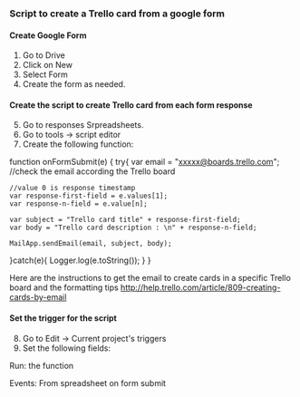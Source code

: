 ### Script to create a Trello card from a google form

#### Create Google Form

1. Go to Drive
2. Click on New
3. Select Form
4. Create the form as needed.

#### Create the script to create Trello card from each form response
5. Go to responses Srpreadsheets.
6. Go to tools -> script editor
7. Create the following function:

function onFormSubmit(e) {
  try{
    var email = "xxxxx@boards.trello.com"; //check the email according the Trello board

    //value 0 is response timestamp
    var response-first-field = e.values[1];
    var response-n-field = e.value[n];

    var subject = "Trello card title" + response-first-field;
    var body = "Trello card description : \n" + response-n-field;

    MailApp.sendEmail(email, subject, body);
  }catch(e){
    Logger.log(e.toString());
  }
}

Here are the instructions to get the email to create cards in a specific Trello board and the formatting tips
http://help.trello.com/article/809-creating-cards-by-email

#### Set the trigger for the script
8. Go to Edit -> Current project's triggers
9. Set the following fields:

Run: the function

Events: From spreadsheet
		on form submit
